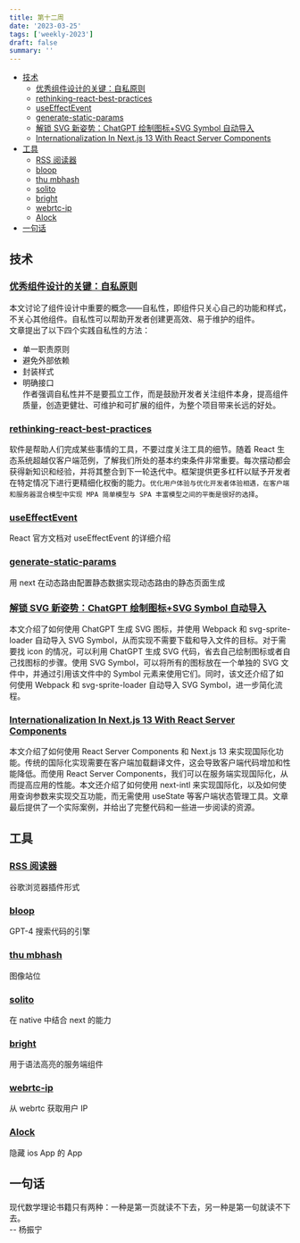 ```yaml
---
title: 第十二周
date: '2023-03-25'
tags: ['weekly-2023']
draft: false
summary: ''
---
```


- [技术](#技术)
  - [优秀组件设计的关键：自私原则](#优秀组件设计的关键自私原则)
  - [rethinking-react-best-practices](#rethinking-react-best-practices)
  - [useEffectEvent](#useeffectevent)
  - [generate-static-params](#generate-static-params)
  - [解锁 SVG 新姿势：ChatGPT 绘制图标+SVG Symbol 自动导入](#解锁-svg-新姿势chatgpt-绘制图标svg-symbol-自动导入)
  - [Internationalization In Next.js 13 With React Server Components](#internationalization-in-nextjs-13-with-react-server-components)
- [工具](#工具)
  - [RSS 阅读器](#rss-阅读器)
  - [bloop](#bloop)
  - [thu mbhash](#thu-mbhash)
  - [solito](#solito)
  - [bright](#bright)
  - [webrtc-ip](#webrtc-ip)
  - [Alock](#alock)
- [一句话](#一句话)

## 技术

### [优秀组件设计的关键：自私原则](https://juejin.cn/post/7213384511889948728)

本文讨论了组件设计中重要的概念——自私性，即组件只关心自己的功能和样式，不关心其他组件。自私性可以帮助开发者创建更高效、易于维护的组件。  
文章提出了以下四个实践自私性的方法：

- 单一职责原则
- 避免外部依赖
- 封装样式
- 明确接口  
  作者强调自私性并不是要孤立工作，而是鼓励开发者关注组件本身，提高组件质量，创造更健壮、可维护和可扩展的组件，为整个项目带来长远的好处。

### [rethinking-react-best-practices](https://frontendmastery.com/posts/rethinking-react-best-practices/)

软件是帮助人们完成某些事情的工具，不要过度关注工具的细节。随着 React 生态系统超越仅客户端范例，了解我们所处的基本约束条件非常重要。每次摆动都会获得新知识和经验，并将其整合到下一轮迭代中。框架提供更多杠杆以赋予开发者在特定情况下进行更精细化权衡的能力。`优化用户体验与优化开发者体验相遇，在客户端和服务器混合模型中实现 MPA 简单模型与 SPA 丰富模型之间的平衡是很好的选择`。

### [useEffectEvent](https://react.dev/learn/separating-events-from-effects)

React 官方文档对 useEffectEvent 的详细介绍

### [generate-static-params](https://beta.nextjs.org/docs/api-reference/generate-static-params)

用 next 在动态路由配置静态数据实现动态路由的静态页面生成

### [解锁 SVG 新姿势：ChatGPT 绘制图标+SVG Symbol 自动导入](https://juejin.cn/post/7210744398639595581)

本文介绍了如何使用 ChatGPT 生成 SVG 图标，并使用 Webpack 和 svg-sprite-loader 自动导入 SVG Symbol，从而实现不需要下载和导入文件的目标。对于需要找 icon 的情况，可以利用 ChatGPT 生成 SVG 代码，省去自己绘制图标或者自己找图标的步骤。使用 SVG Symbol，可以将所有的图标放在一个单独的 SVG 文件中，并通过引用该文件中的 Symbol 元素来使用它们。同时，该文还介绍了如何使用 Webpack 和 svg-sprite-loader 自动导入 SVG Symbol，进一步简化流程。

### [Internationalization In Next.js 13 With React Server Components](https://www.smashingmagazine.com/2023/03/internationalization-nextjs-13-react-server-components/?utm_source=reactdigest&utm_medium&utm_campaign=1567)

本文介绍了如何使用 React Server Components 和 Next.js 13 来实现国际化功能。传统的国际化实现需要在客户端加载翻译文件，这会导致客户端代码增加和性能降低。而使用 React Server Components，我们可以在服务端实现国际化，从而提高应用的性能。本文还介绍了如何使用 next-intl 来实现国际化，以及如何使用查询参数来实现交互功能，而无需使用 useState 等客户端状态管理工具。文章最后提供了一个实际案例，并给出了完整代码和一些进一步阅读的资源。

## 工具

### [RSS 阅读器](https://logspot.hocgin.top/addone-rss-reader?active=home&extensionId=bfdoopgbjcacghflbbdikollnphobemo&install=true)

谷歌浏览器插件形式

### [bloop](https://github.com/BloopAI/bloop)

GPT-4 搜索代码的引擎

### [thu mbhash](https://github.com/evanw/thumbhash)

图像站位

### [solito](https://github.com/nandorojo/solito)

在 native 中结合 next 的能力

### [bright](https://github.com/code-hike/bright)

用于语法高亮的服务端组件

### [webrtc-ip](https://github.com/joeymalvinni/webrtc-ip)

从 webrtc 获取用户 IP

### [Alock](https://github.com/luoxuhai/Alock)

隐藏 ios App 的 App

## 一句话

现代数学理论书籍只有两种：一种是第一页就读不下去，另一种是第一句就读不下去。  
-- 杨振宁

